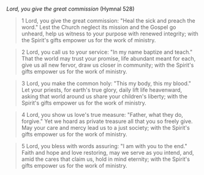 _Lord, you give the great commission_ (Hymnal 528)

> 1
Lord, you give the great commission:
"Heal the sick and preach the word."
Lest the Church neglect its mission
and the Gospel go unheard,
help us witness to your purpose
with renewed integrity;
with the Spirit's gifts empower us
for the work of ministry.

> 2
Lord, you call us to your service:
"In my name baptize and teach."
That the world may trust your promise,
life abundant meant for each,
give us all new fervor,
draw us closer in community;
with the Spirit's gifts empower us
for the work of ministry.

> 3
Lord, you make the common holy:
"This my body, this my blood."
Let your priests, for earth's true glory,
daily lift life heavenward,
asking that world around us
share your children's liberty;
with the Spirit's gifts empower us
for the work of ministry.

> 4
Lord, you show us love's true measure:
"Father, what they do, forgive."
Yet we hoard as private treasure
all that you so freely give.
May your care and mercy lead us
to a just society;
with the Spirit's gifts empower us
for the work of ministry.

> 5
Lord, you bless with words assuring:
"I am with you to the end."
Faith and hope and love restoring,
may we serve as you intend,
and, amid the cares that claim us,
hold in mind eternity;
with the Spirit's gifts empower us
for the work of ministry.
